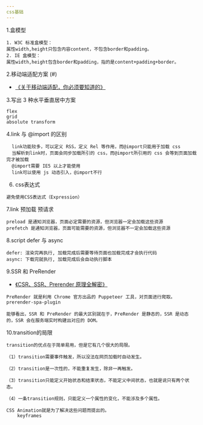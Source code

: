 ```yaml
---
css基础
---
```


1.盒模型

```text
1. W3C 标准盒模型：
属性width,height只包含内容content，不包含border和padding。
2. IE 盒模型：
属性width,height包含border和padding，指的是content+padding+border。
```

2.移动端适配方案 (#)

-   [《关于移动端适配，你必须要知道的》](https://juejin.im/post/5cddf289f265da038f77696c)

3.写出 3 种水平垂直居中方案

```text
flex
grid
absolute transform
```

4.link 与 @import 的区别

```text
  link功能较多，可以定义 RSS，定义 Rel 等作用，而@import只能用于加载 css
  当解析到link时，页面会同步加载所引的 css，而@import所引用的 css 会等到页面加载完才被加载
  @import需要 IE5 以上才能使用
  link可以使用 js 动态引入，@import不行
```

6. css表达式
```text
避免使用CSS表达式（Expression）
```

7.link  预加载 预请求 
```text
preload 是通知浏览器，页面必定需要的资源，但浏览器一定会加载这些资源
prefetch 是通知浏览器，页面可能需要的资源，但浏览器不一定会加载这些资源
```

8.script defer 与 async
```text
defer: 渲染完再执行, 加载完成后需要等待页面也加载完成才会执行代码
async: 下载完就执行, 加载完成后会自动执行脚本
```

9.SSR 和 PreRender 

-   [《CSR、SSR、Prerender 原理全解密》](https://www.shangmayuan.com/a/43b9749957e0484eb5242333.html)
```text
PreRender 就是利用 Chrome 官方出品的 Puppeteer 工具，对页面进行爬取。    prerender-spa-plugin

能够看出，SSR 和 PreRender 的最大区别就在于，PreRender 是静态的，SSR 是动态的，SSR 会在服务端实时构建出对应的 DOM。
```

10.transition的局限
```text
transition的优点在于简单易用，但是它有几个很大的局限。

（1）transition需要事件触发，所以没法在网页加载时自动发生。

（2）transition是一次性的，不能重复发生，除非一再触发。

（3）transition只能定义开始状态和结束状态，不能定义中间状态，也就是说只有两个状态。

（4）一条transition规则，只能定义一个属性的变化，不能涉及多个属性。

CSS Animation就是为了解决这些问题而提出的。
    keyframes
```
